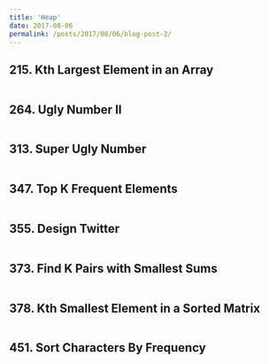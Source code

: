 ```yaml
---
title: 'Heap'
date: 2017-08-06
permalink: /posts/2017/08/06/blog-post-2/
---
```


## 215. Kth Largest Element in an Array
<pre>
</pre>

## 264. Ugly Number II
<pre>
</pre>

## 313. Super Ugly Number
<pre>
</pre>

## 347. Top K Frequent Elements
<pre>
</pre>

## 355. Design Twitter
<pre>
</pre>

## 373. Find K Pairs with Smallest Sums
<pre>
</pre>

## 378. Kth Smallest Element in a Sorted Matrix
<pre>
</pre>

## 451. Sort Characters By Frequency
<pre>
</pre>
